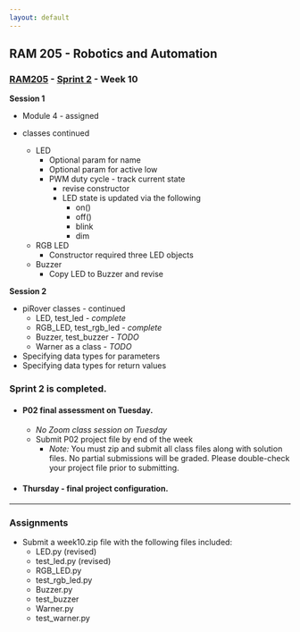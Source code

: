 ```yaml
---
layout: default
---
```


## RAM 205 - Robotics and Automation

### [RAM205](../../) - [Sprint 2](../) - Week 10

**Session 1**

- Module 4 - assigned

- classes continued
  - LED 
    - Optional param for name
    - Optional param for active low
    - PWM duty cycle - track current state
      - revise constructor
      - LED state is updated via the following
        - on()
        - off()
        - blink
        - dim
  - RGB LED
    - Constructor required three LED objects
  - Buzzer
    - Copy LED to Buzzer and revise

**Session 2**

- piRover classes - continued
  - LED, test_led - *complete*
  - RGB_LED, test_rgb_led - *complete*
  - Buzzer, test_buzzer - *TODO*
  - Warner as a class - *TODO*
- Specifying data types for parameters
- Specifying data types for return values


### Sprint 2 is completed.
- #### P02 final assessment on Tuesday.
  - *No Zoom class session on Tuesday*
  - Submit P02 project file by end of the week
    - *Note:* You must zip and submit all class files along with solution files. No partial submissions will be graded. Please double-check your project file prior to submitting.

- #### Thursday - final project configuration.  

---

### Assignments

- Submit a week10.zip file with the following files included:
  - LED.py      (revised)
  - test_led.py  (revised)
  - RGB_LED.py
  - test_rgb_led.py
  - Buzzer.py
  - test_buzzer
  - Warner.py
  - test_warner.py 
  